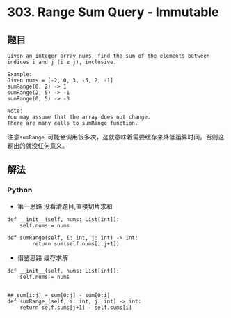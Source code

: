 
# 303. Range Sum Query - Immutable


## 题目

```
Given an integer array nums, find the sum of the elements between indices i and j (i ≤ j), inclusive.

Example:
Given nums = [-2, 0, 3, -5, 2, -1]
sumRange(0, 2) -> 1
sumRange(2, 5) -> -1
sumRange(0, 5) -> -3

Note:
You may assume that the array does not change.
There are many calls to sumRange function.
```

注意`sumRange `可能会调用很多次，这就意味着需要缓存来降低运算时间。否则这题出的就没任何意义。

## 解法

### Python


- 第一思路 没看清题目,直接切片求和

```
def __init__(self, nums: List[int]):
    self.nums = nums
    
def sumRange(self, i: int, j: int) -> int:
    	return sum(self.nums[i:j+1])
```



- 借鉴思路 缓存求解

```
def __init__(self, nums: List[int]):
    self.nums = nums


## sum[i:j] = sum[0:j] - sum[0:i]
def sumRange_(self, i: int, j: int) -> int:
	return self.sums[j+1] - self.sums[i]
```

